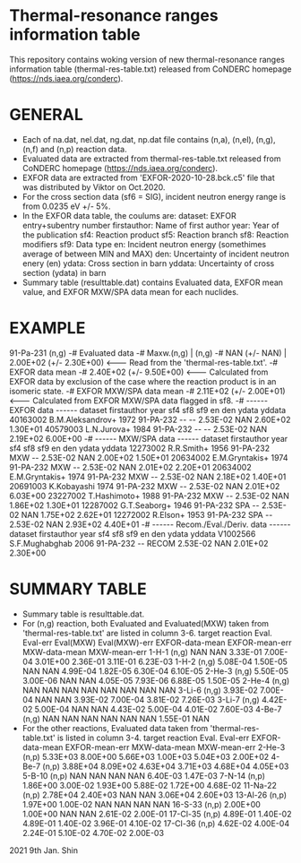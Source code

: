 # Thermal-resonance ranges information table
This repository contains woking version of new thermal-resonance ranges information table (thermal-res-table.txt) released from CoNDERC homepage (https://nds.iaea.org/conderc).

# GENERAL
- Each of na.dat, nel.dat, ng.dat, np.dat file contains (n,a), (n,el), (n,g), (n,f) and (n,p) reaction data.
- Evaluated data are extracted from thermal-res-table.txt released from CoNDERC homepage (https://nds.iaea.org/conderc).
- EXFOR data are extracted from 'EXFOR-2020-10-28.bck.c5' file that was distributed by Viktor on Oct.2020.
- For the cross section data (sf6 = SIG), incident neutron energy range is from 0.0235 eV +/- 5%.
- In the EXFOR data table, the coulums are:
    dataset: EXFOR entry+subentry number
    firstauthor: Name of first author
    year: Year of the publication
    sf4: Reaction product
    sf5: Reaction branch
    sf8: Reaction modifiers
    sf9: Data type
    en: Incident neutron energy (somethimes average of between MIN and MAX)
    den: Uncertainty of incident neutron enery (en)
    ydata: Cross section in barn
    yddata: Uncertainty of cross section (ydata) in barn
- Summary table (resulttable.dat) contains Evaluated data, EXFOR mean value, and EXFOR MXW/SPA data mean for each nuclides.

# EXAMPLE
91-Pa-231 (n,g)
-# Evaluated data
-# Maxw.(n,g)                     |  (n,g)
-#          NAN (+/-       NAN)   |     2.00E+02  (+/-  2.30E+00)  <--- Read from the 'thermal-res-table.txt'.
-# EXFOR data mean
-#     2.40E+02 (+/-  9.50E+00)    <--- Calculated from EXFOR data by exclusion of the case where the reaction product is in an isomeric state.
-# EXFOR MXW/SPA data mean
-#     2.11E+02 (+/-  2.00E+01)    <--- Calculated from EXFOR MXW/SPA data flagged in sf8.
-# ------ EXFOR data ------
  dataset       firstauthor  year        sf4 sf8 sf9       en  den    ydata   yddata
 40163002  B.M.Aleksandrov+  1972  91-PA-232  --  -- 2.53E-02  NAN 2.60E+02 1.30E+01
 40579003       L.N.Jurova+  1984  91-PA-232  --  -- 2.53E-02  NAN 2.19E+02 6.00E+00
-# ------ MXW/SPA data ------
  dataset     firstauthor  year        sf4  sf8 sf9       en  den    ydata   yddata
 12273002      R.R.Smith+  1956  91-PA-232  MXW  -- 2.53E-02  NAN 2.00E+02 1.50E+01
 20634002  E.M.Gryntakis+  1974  91-PA-232  MXW  -- 2.53E-02  NAN 2.01E+02 2.20E+01
 20634002  E.M.Gryntakis+  1974  91-PA-232  MXW  -- 2.53E-02  NAN 2.18E+02 1.40E+01
 20691003     K.Kobayashi  1974  91-PA-232  MXW  -- 2.53E-02  NAN 2.01E+02 6.03E+00
 23227002    T.Hashimoto+  1988  91-PA-232  MXW  -- 2.53E-02  NAN 1.86E+02 1.30E+01
 12287002    G.T.Seaborg+  1946  91-PA-232  SPA  -- 2.53E-02  NAN 1.75E+02 2.62E+01
 12272002        R.Elson+  1953  91-PA-232  SPA  -- 2.53E-02  NAN 2.93E+02 4.40E+01
-# ------ Recom./Eval./Deriv. data ------
  dataset     firstauthor  year        sf4 sf8    sf9       en  den    ydata   yddata
 V1002566  S.F.Mughabghab  2006  91-PA-232  --  RECOM 2.53E-02  NAN 2.01E+02 2.30E+00

# SUMMARY TABLE
- Summary table is resulttable.dat.
- For (n,g) reaction, both Evaluated and Evaluated(MXW) taken from 'thermal-res-table.txt' are listed in column 3-6.
       target reaction    Eval.  Eval-err  Eval(MXW)  Eval(MXW)-err  EXFOR-data-mean  EXFOR-mean-err  MXW-data-mean  MXW-mean-err
        1-H-1    (n,g)      NAN       NAN   3.33E-01       7.00E-04         3.01E+00        2.36E-01       3.11E-01      6.23E-03
        1-H-2    (n,g) 5.08E-04  1.50E-05        NAN            NAN         4.99E-04        1.82E-05       6.30E-04      6.10E-05
       2-He-3    (n,g) 5.50E-05  3.00E-06        NAN            NAN         4.05E-05        7.93E-06       6.88E-05      1.50E-05
       2-He-4    (n,g)      NAN       NAN        NAN            NAN              NAN             NAN            NAN           NAN
       3-Li-6    (n,g) 3.93E-02  7.00E-04        NAN            NAN         3.93E-02        7.00E-04       3.81E-02      7.26E-03
       3-Li-7    (n,g) 4.42E-02  5.00E-04        NAN            NAN         4.43E-02        5.00E-04       4.01E-02      7.60E-03
       4-Be-7    (n,g)      NAN       NAN        NAN            NAN              NAN             NAN       1.55E-01           NAN
- For the other reactions, Evaluated data taken from 'thermal-res-table.txt' is listed in column 3-4.
      target reaction    Eval.  Eval-err  EXFOR-data-mean  EXFOR-mean-err  MXW-data-mean  MXW-mean-err
      2-He-3    (n,p) 5.33E+03  8.00E+00         5.66E+03        1.00E+03       5.04E+03      2.00E+02
      4-Be-7    (n,p) 3.88E+04  8.09E+02         4.63E+04        3.71E+03       4.68E+04      4.05E+03
      5-B-10    (n,p)      NAN       NAN              NAN             NAN       6.40E-03      1.47E-03
      7-N-14    (n,p) 1.86E+00  3.00E-02         1.93E+00        5.88E-02       1.72E+00      4.68E-02
    11-Na-22    (n,p) 2.78E+04  2.40E+03              NAN             NAN       3.06E+04      2.60E+03
    13-Al-26    (n,p) 1.97E+00  1.00E-02              NAN             NAN            NAN           NAN
     16-S-33    (n,p) 2.00E+00  1.00E+00              NAN             NAN       2.61E-02      2.00E-01
    17-Cl-35    (n,p) 4.89E-01  1.40E-02         4.89E-01        1.40E-02       3.96E-01      4.10E-02
    17-Cl-36    (n,p) 4.62E-02  4.00E-04         2.24E-01        5.10E-02       4.70E-02      2.00E-03

 
2021 9th Jan.
Shin

